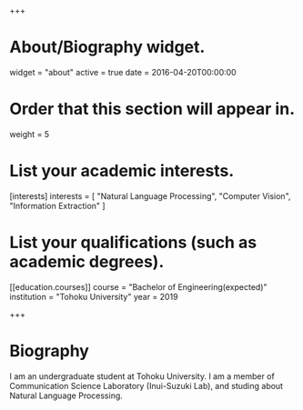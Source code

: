 +++
# About/Biography widget.
widget = "about"
active = true
date = 2016-04-20T00:00:00

# Order that this section will appear in.
weight = 5

# List your academic interests.
[interests]
  interests = [
    "Natural Language Processing",
    "Computer Vision",
    "Information Extraction"
  ]

# List your qualifications (such as academic degrees).
[[education.courses]]
  course = "Bachelor of Engineering(expected)"
  institution = "Tohoku University"
  year = 2019

+++

# Biography

I am an undergraduate student at Tohoku University.
I am a member of Communication Science Laboratory (Inui-Suzuki Lab), and studing about Natural Language Processing.

